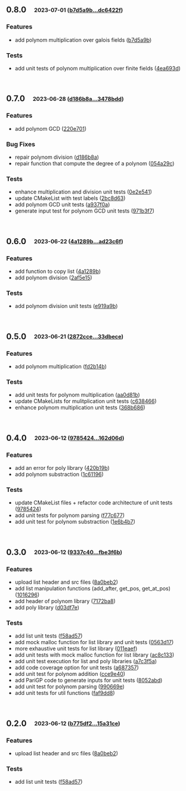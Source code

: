 ## **0.8.0**&emsp;<sub><sup>2023-07-01 ([b7d5a9b...dc6422f](https://github.com/groumage/PolynomArithmetic/compare/b7d5a9baa67e2e301e72dd4c4731793e856265b7...dc6422fce4e0c9974d1de5613d375c2c2711cb9c?diff=split))</sup></sub>

### Features

- add polynom multiplication over galois fields ([b7d5a9b](https://github.com/groumage/PolynomArithmetic/commit/b7d5a9baa67e2e301e72dd4c4731793e856265b7))

### Tests

- add unit tests of polynom multiplication over finite fields ([4ea693d](https://github.com/groumage/PolynomArithmetic/commit/4ea693db3a91908ccacab8fef62be321d56f4170))

<br>

## **0.7.0**&emsp;<sub><sup>2023-06-28 ([d186b8a...3478bdd](https://github.com/groumage/PolynomArithmetic/compare/d186b8aa5be055f29a57041cf85e97a8747ad80a...3478bdd6845022505c1032f0d5489cf5d7a3a7e4?diff=split))</sup></sub>

### Features

- add polynom GCD ([220e701](https://github.com/groumage/PolynomArithmetic/commit/220e701d96d5c3cf5a31f00f608a8aba04014dff))

### Bug Fixes

- repair polynom division ([d186b8a](https://github.com/groumage/PolynomArithmetic/commit/d186b8aa5be055f29a57041cf85e97a8747ad80a))
- repair function that compute the degree of a polynom ([054a29c](https://github.com/groumage/PolynomArithmetic/commit/054a29c6960ac0ab68cadee579e1b77cb7b39eba))

### Tests

- enhance multiplication and division unit tests ([0e2e541](https://github.com/groumage/PolynomArithmetic/commit/0e2e5416b260179f3d19ff9a365b1138d9976dbc))
- update CMakeList with test labels ([2bc8d63](https://github.com/groumage/PolynomArithmetic/commit/2bc8d638269f824b8b5d76d44cac696b3ebd40bd))
- add polynom GCD unit tests ([a937f0a](https://github.com/groumage/PolynomArithmetic/commit/a937f0a99479151a2be47724a608b2b6278ba8dc))
- generate input test for polynom GCD unit tests ([971b3f7](https://github.com/groumage/PolynomArithmetic/commit/971b3f711552602e5485c748cfdb2db535bd99d8))

<br>

## **0.6.0**&emsp;<sub><sup>2023-06-22 ([4a1289b...ad23c6f](https://github.com/groumage/PolynomArithmetic/compare/4a1289b9e52941f946a00f156eb76603701e346d...ad23c6f9d04e5a004f9f1611fba5a2b7850b9a04?diff=split))</sup></sub>

### Features

- add function to copy list ([4a1289b](https://github.com/groumage/PolynomArithmetic/commit/4a1289b9e52941f946a00f156eb76603701e346d))
- add polynom division ([2af5e15](https://github.com/groumage/PolynomArithmetic/commit/2af5e15351b8d3a5e0dbc40a55fb76020f59f6d1))

### Tests

- add polynom division unit tests ([e919a9b](https://github.com/groumage/PolynomArithmetic/commit/e919a9be1008066f0147baa2c6d8987166b87d96))

<br>

## **0.5.0**&emsp;<sub><sup>2023-06-21 ([2872cce...33dbece](https://github.com/groumage/PolynomArithmetic/compare/2872ccefa63b2f4be9353579205b620ef724f600...33dbeceae5af5aa7c1e615e46707a6d1bbee7e05?diff=split))</sup></sub>

### Features

- add polynom multiplication ([fd2b14b](https://github.com/groumage/PolynomArithmetic/commit/fd2b14b23612bc1d84719cb6780c066cf34202cc))

### Tests

- add unit tests for polynom multiplication ([aa0d81b](https://github.com/groumage/PolynomArithmetic/commit/aa0d81b0597d157a88b674ba9c39a55eb736e5d8))
- update CMakeLists for mulitplication unit tests ([c638466](https://github.com/groumage/PolynomArithmetic/commit/c638466be35869457b7f5bc835bc7a3ae3aad26e))
- enhance polynom multiplication unit tests ([368b686](https://github.com/groumage/PolynomArithmetic/commit/368b68639b15b7f1e331c7714a44f464251da3fe))

<br>

## **0.4.0**&emsp;<sub><sup>2023-06-12 ([9785424...162d06d](https://github.com/groumage/PolynomArithmetic/compare/9785424813a91cbf0c0c7ada5dd5008016a90570...162d06dc1c8e0da7f5decb96f4abbda6234790d0?diff=split))</sup></sub>

### Features

- add an error for poly library ([420b19b](https://github.com/groumage/PolynomArithmetic/commit/420b19b2dff3888a80b8dda1ee65a619febfd834))
- add polynom substraction ([1c61196](https://github.com/groumage/PolynomArithmetic/commit/1c61196c66e64ec21565a63b58ef09657ef3d62c))

### Tests

- update CMakeList files \+ refactor code architecture of unit tests ([9785424](https://github.com/groumage/PolynomArithmetic/commit/9785424813a91cbf0c0c7ada5dd5008016a90570))
- add unit tests for polynom parsing ([f77c677](https://github.com/groumage/PolynomArithmetic/commit/f77c67710b65b105c409653197f3256777c72205))
- add unit test for polynom substraction ([1e6b4b7](https://github.com/groumage/PolynomArithmetic/commit/1e6b4b72780ab0e089dc12dc2869d02a9f2a38bf))

<br>

## **0.3.0**&emsp;<sub><sup>2023-06-12 ([9337c40...fbe3f6b](https://github.com/groumage/PolynomArithmetic/compare/9337c4087999aeeeb1d0919daf5d02250c846ace...fbe3f6bb81250f7ee6fbd53e463f3fa8fd3250d4?diff=split))</sup></sub>

### Features

- upload list header and src files ([8a0beb2](https://github.com/groumage/PolynomArithmetic/commit/8a0beb2f4e16a5879586376ec56964143e45fa67))
- add list manipulation functions \(add\_after, get\_pos, get\_at\_pos\) ([1016296](https://github.com/groumage/PolynomArithmetic/commit/1016296bf2add41044b14b4cca3bfa2230a0bb16))
- add header of polynom library ([7172ba8](https://github.com/groumage/PolynomArithmetic/commit/7172ba85ebb555c459abf1c8924d9ada28b7f42d))
- add poly library ([d03df7e](https://github.com/groumage/PolynomArithmetic/commit/d03df7e6bcbcd668a39eb2e2ab9fbd851b52ab0d))

### Tests

- add list unit tests ([f58ad57](https://github.com/groumage/PolynomArithmetic/commit/f58ad5784bb95c49eb3b72d600f3f51f775b19d2))
- add mock malloc function for list library and unit tests ([0563d17](https://github.com/groumage/PolynomArithmetic/commit/0563d17a6cb9212f7c497e54ed8eebc5ccaf964b))
- more exhaustive unit tests for list library ([011eaef](https://github.com/groumage/PolynomArithmetic/commit/011eaef8e8bebb4f3f8cd4c819f75cf61107e0f7))
- add unit tests with mock malloc function for list library ([ac8c133](https://github.com/groumage/PolynomArithmetic/commit/ac8c13352578d725089f63f165349e903af74ca7))
- add unit test execution for list and poly libraries ([a7c3f5a](https://github.com/groumage/PolynomArithmetic/commit/a7c3f5af81cc072220b86cdba6b0051163b31dbe))
- add code coverage option for unit tests ([a687357](https://github.com/groumage/PolynomArithmetic/commit/a68735744635f5fb1141d45cd17e5aa93af10d9a))
- add unit test for polynom addition ([cce9e40](https://github.com/groumage/PolynomArithmetic/commit/cce9e40372b149b99f6a01e7ef7fe9f316246c08))
- add PariGP code to generate inputs for unit tests ([8052abd](https://github.com/groumage/PolynomArithmetic/commit/8052abd1a7a0a275cf69443b97c6c30d61b43603))
- add unit test for polynom parsing ([990669e](https://github.com/groumage/PolynomArithmetic/commit/990669eada2b4bc5e61f67d572f015fd39a9cef1))
- add unit tests for util functions ([faf9dd8](https://github.com/groumage/PolynomArithmetic/commit/faf9dd876e9c7d15e1c3f2a3d70941daf7b668a4))

<br>

## **0.2.0**&emsp;<sub><sup>2023-06-12 ([b775df2...15a31ce](https://github.com/groumage/PolynomArithmetic/compare/b775df27959f63b98e827adbc1df8ab19ad3ff03...15a31cebaea3c350f54448dbaf1d33504741aec3?diff=split))</sup></sub>

### Features

- upload list header and src files ([8a0beb2](https://github.com/groumage/PolynomArithmetic/commit/8a0beb2f4e16a5879586376ec56964143e45fa67))

### Tests

- add list unit tests ([f58ad57](https://github.com/groumage/PolynomArithmetic/commit/f58ad5784bb95c49eb3b72d600f3f51f775b19d2))

<br>

